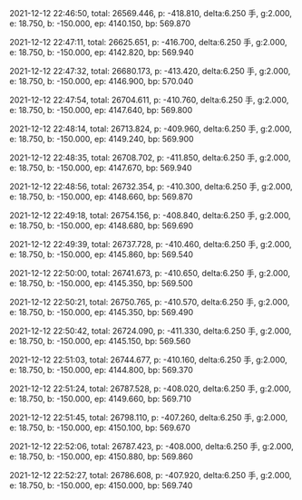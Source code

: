 2021-12-12 22:46:50, total: 26569.446, p: -418.810, delta:6.250 手, g:2.000, e: 18.750, b: -150.000, ep: 4140.150, bp: 569.870

2021-12-12 22:47:11, total: 26625.651, p: -416.700, delta:6.250 手, g:2.000, e: 18.750, b: -150.000, ep: 4142.820, bp: 569.940

2021-12-12 22:47:32, total: 26680.173, p: -413.420, delta:6.250 手, g:2.000, e: 18.750, b: -150.000, ep: 4146.900, bp: 570.040

2021-12-12 22:47:54, total: 26704.611, p: -410.760, delta:6.250 手, g:2.000, e: 18.750, b: -150.000, ep: 4147.640, bp: 569.800

2021-12-12 22:48:14, total: 26713.824, p: -409.960, delta:6.250 手, g:2.000, e: 18.750, b: -150.000, ep: 4149.240, bp: 569.900

2021-12-12 22:48:35, total: 26708.702, p: -411.850, delta:6.250 手, g:2.000, e: 18.750, b: -150.000, ep: 4147.670, bp: 569.940

2021-12-12 22:48:56, total: 26732.354, p: -410.300, delta:6.250 手, g:2.000, e: 18.750, b: -150.000, ep: 4148.660, bp: 569.870

2021-12-12 22:49:18, total: 26754.156, p: -408.840, delta:6.250 手, g:2.000, e: 18.750, b: -150.000, ep: 4148.680, bp: 569.690

2021-12-12 22:49:39, total: 26737.728, p: -410.460, delta:6.250 手, g:2.000, e: 18.750, b: -150.000, ep: 4145.860, bp: 569.540

2021-12-12 22:50:00, total: 26741.673, p: -410.650, delta:6.250 手, g:2.000, e: 18.750, b: -150.000, ep: 4145.350, bp: 569.500

2021-12-12 22:50:21, total: 26750.765, p: -410.570, delta:6.250 手, g:2.000, e: 18.750, b: -150.000, ep: 4145.350, bp: 569.490

2021-12-12 22:50:42, total: 26724.090, p: -411.330, delta:6.250 手, g:2.000, e: 18.750, b: -150.000, ep: 4145.150, bp: 569.560

2021-12-12 22:51:03, total: 26744.677, p: -410.160, delta:6.250 手, g:2.000, e: 18.750, b: -150.000, ep: 4144.800, bp: 569.370

2021-12-12 22:51:24, total: 26787.528, p: -408.020, delta:6.250 手, g:2.000, e: 18.750, b: -150.000, ep: 4149.660, bp: 569.710

2021-12-12 22:51:45, total: 26798.110, p: -407.260, delta:6.250 手, g:2.000, e: 18.750, b: -150.000, ep: 4150.100, bp: 569.670

2021-12-12 22:52:06, total: 26787.423, p: -408.000, delta:6.250 手, g:2.000, e: 18.750, b: -150.000, ep: 4150.880, bp: 569.860

2021-12-12 22:52:27, total: 26786.608, p: -407.920, delta:6.250 手, g:2.000, e: 18.750, b: -150.000, ep: 4150.000, bp: 569.740